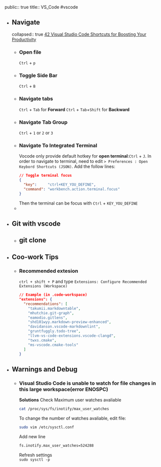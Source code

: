 public:: true
title:: VS_Code
#vscode

- ## Navigate
  collapsed:: true
  [42 Visual Studio Code Shortcuts for Boosting Your Productivity](https://www.sitepoint.com/visual-studio-code-keyboard-shortcuts/)
	- ### Open file
	  `Ctrl` + `p`
	- ### Toggle Side Bar
	  `Ctrl` + `B`
	- ### Navigate tabs
	  `Ctrl` + `Tab` for **Forward**
	  `Ctrl` + `Tab`+`Shift` for **Backward**
	- ### Navigate Tab Group
	  `Ctrl` + `1` or `2` or `3`
	- ### Navigate To Integrated Terminal
	  Vocode only provide default hotkey for **open terminal**:`Ctrl` + `J`. In order to navigate to terminal, need to edit `> Preferences : Open Keybord Shortcuts (JSON)`.  Add the follow lines:
	  ```json
	  // Toggle terminal focus
	  {
	    "key":     "ctrl+KEY_YOU_DEFINE",
	    "command": "workbench.action.terminal.focus"
	  }
	  ```
	  Then the terminal can be focus with `Ctrl` + `KEY_YOU_DEFINE`
	-
- ## Git with vscode
	- ## git clone
- ## Coo-work Tips
	- ### Recommended extesion
	  `ctrl + shift + P` and type `Extensions: Configure Recommended Extensions (Workspace)`
	  ```json
	  // Example (in .code-workspace)
	  "extensions": {
	    "recommendations": [
	      "takumii.markdowntable",
	      "mhutchie.git-graph",
	      "eamodio.gitlens",
	      "shd101wyy.markdown-preview-enhanced",
	      "davidanson.vscode-markdownlint",
	      "gruntfuggly.todo-tree",
	      "llvm-vs-code-extensions.vscode-clangd",
	      "twxs.cmake",
	      "ms-vscode.cmake-tools"
	    ]
	  }
	  ```
- ## Warnings and Debug
	- ### Visual Studio Code is unable to watch for file changes in this large workspace(error ENOSPC)
	  
	  **Solutions**
	  Check Maximum user watches avaliable  
	  ```bash
	  cat /proc/sys/fs/inotify/max_user_watches
	  ```
	  
	  To change the number of watches avaliable, edit file:  
	  ```bash
	  sudo vim /etc/sysctl.conf
	  ```
	  
	  Add new line  
	  ```bash
	  fs.inotify.max_user_watches=524288
	  ```
	  
	  Refresh settings  
	  `sudo sysctl -p`